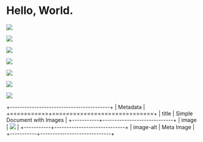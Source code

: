 # Hello, World.

![][image0]

![][image1]

![][image1]

![][image2]

![][image3]

![][image4]

![][image2]

+-----------------------------------------+
| Metadata                                |
+===========+=============================+
| title     | Simple Document with Images |
+-----------+-----------------------------+
| image     | ![][image5]                 |
+-----------+-----------------------------+
| image-alt | Meta Image                  |
+-----------+-----------------------------+

[image0]: https://images.dummy.com/300.png

[image1]: https://main--repo--owner.hlx.page/media_1c2e2c6c049ccf4b583431e14919687f3a39cc227.png#width=300&height=300

[image2]: about:error

[image3]: data:foobar

[image4]: about:blank

[image5]: https://main--repo--owner.hlx.page/media_1c2e2c6c049ccf4b583431e14919687f3a39cc227.png#width=300&height=300
